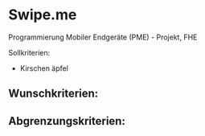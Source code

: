 # Swipe.me
Programmierung Mobiler Endgeräte (PME) - Projekt, FHE


Sollkriterien:
- Kirschen
äpfel

Wunschkriterien:
-

Abgrenzungskriterien:
-
